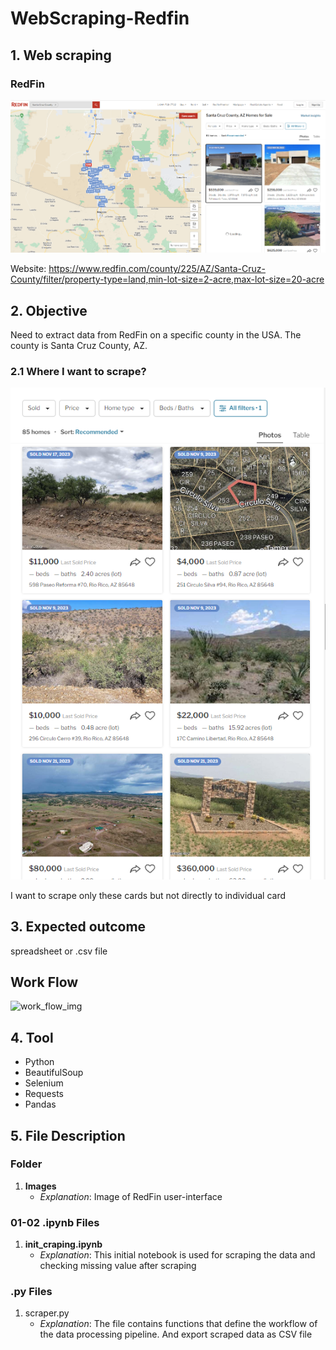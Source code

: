 ﻿# WebScraping-Redfin
## 1. Web scraping
### RedFin

![webpage.png](https://github.com/Pisit-Janthawee/WebScraping-Redfin/blob/main/Images/webpage.png)

Website: https://www.redfin.com/county/225/AZ/Santa-Cruz-County/filter/property-type=land,min-lot-size=2-acre,max-lot-size=20-acre

## 2. Objective
Need to extract data from RedFin on a specific county in the USA. The county is Santa Cruz County, AZ.

### 2.1 Where I want to scrape?
![homecards.png](https://github.com/Pisit-Janthawee/WebScraping-Redfin/blob/main/Images/homecards.png)


I want to scrape only these cards but not directly to individual card

## 3. Expected outcome
spreadsheet or .csv file

## Work Flow
![work_flow_img](https://github.com/Pisit-Janthawee/Web-Scraping-DrugBank-Selenium/assets/133638243/e3c8dcb8-e9ba-49ee-a58d-c0ee43e311f7)

## 4. Tool
- Python
- BeautifulSoup
- Selenium 
- Requests
- Pandas

## 5. File Description

### Folder

1. **Images**
    - *Explanation*: Image of RedFin user-interface 

### 01-02 .ipynb Files

1. **init_craping.ipynb**
    - *Explanation*: This initial notebook is used for scraping the data and checking missing value after scraping 

### .py Files

1. scraper.py
    - *Explanation*: The file contains functions that define the workflow of the data processing pipeline. And export scraped data as CSV file
